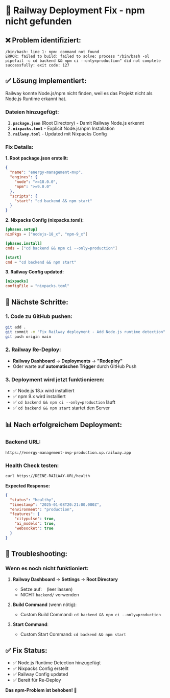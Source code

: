 # 🔧 Railway Deployment Fix - npm nicht gefunden

## ❌ **Problem identifiziert:**
```
/bin/bash: line 1: npm: command not found
ERROR: failed to build: failed to solve: process "/bin/bash -ol pipefail -c cd backend && npm ci --only=production" did not complete successfully: exit code: 127
```

## ✅ **Lösung implementiert:**

Railway konnte Node.js/npm nicht finden, weil es das Projekt nicht als Node.js Runtime erkannt hat.

### **Dateien hinzugefügt:**

1. **`package.json`** (Root Directory) - Damit Railway Node.js erkennt
2. **`nixpacks.toml`** - Explicit Node.js/npm Installation  
3. **`railway.toml`** - Updated mit Nixpacks Config

### **Fix Details:**

**1. Root package.json erstellt:**
```json
{
  "name": "energy-management-mvp",
  "engines": {
    "node": ">=18.0.0",
    "npm": ">=9.0.0"
  },
  "scripts": {
    "start": "cd backend && npm start"
  }
}
```

**2. Nixpacks Config (nixpacks.toml):**
```toml
[phases.setup]
nixPkgs = ["nodejs-18_x", "npm-9_x"]

[phases.install]
cmds = ["cd backend && npm ci --only=production"]

[start]
cmd = "cd backend && npm start"
```

**3. Railway Config updated:**
```toml
[nixpacks]
configFile = "nixpacks.toml"
```

## 🚀 **Nächste Schritte:**

### **1. Code zu GitHub pushen:**
```bash
git add .
git commit -m "Fix Railway deployment - Add Node.js runtime detection"
git push origin main
```

### **2. Railway Re-Deploy:**
- **Railway Dashboard** → **Deployments** → **"Redeploy"**
- Oder warte auf **automatischen Trigger** durch GitHub Push

### **3. Deployment wird jetzt funktionieren:**
- ✅ Node.js 18.x wird installiert
- ✅ npm 9.x wird installiert  
- ✅ `cd backend && npm ci --only=production` läuft
- ✅ `cd backend && npm start` startet den Server

## 📊 **Nach erfolgreichem Deployment:**

### **Backend URL:**
`https://energy-management-mvp-production.up.railway.app`

### **Health Check testen:**
```bash
curl https://DEINE-RAILWAY-URL/health
```

**Expected Response:**
```json
{
  "status": "healthy",
  "timestamp": "2025-01-08T20:21:00.000Z",
  "environment": "production",
  "features": {
    "citypulse": true,
    "ai_models": true,
    "websocket": true
  }
}
```

## 🔧 **Troubleshooting:**

### **Wenn es noch nicht funktioniert:**

1. **Railway Dashboard** → **Settings** → **Root Directory**
   - Setze auf: ` ` (leer lassen)
   - NICHT `backend/` verwenden

2. **Build Command** (wenn nötig):
   - Custom Build Command: `cd backend && npm ci --only=production`

3. **Start Command**:
   - Custom Start Command: `cd backend && npm start`

## ✅ **Fix Status:**
- ✅ Node.js Runtime Detection hinzugefügt
- ✅ Nixpacks Config erstellt  
- ✅ Railway Config updated
- ✅ Bereit für Re-Deploy

**Das npm-Problem ist behoben! 🎉**
